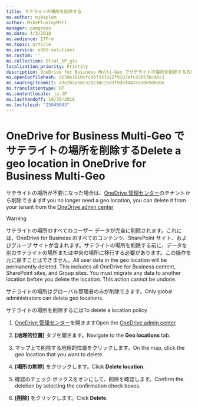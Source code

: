 ```yaml
---
title: サテライトの場所を削除する
ms.author: mikeplum
author: MikePlumleyMSFT
manager: pamgreen
ms.date: 4/3/2018
ms.audience: ITPro
ms.topic: article
ms.service: o365-solutions
ms.custom: ''
ms.collection: Strat_SP_gtc
localization_priority: Priority
description: OneDrive for Business Multi-Geo でサテライトの場所を削除する方法について説明します。
ms.openlocfilehash: d13de1b10cfc087337d22f9103afc33057bc40c1
ms.sourcegitcommit: a3e2b2e58c328238c15d3f9daf042ea3de9d66be
ms.translationtype: HT
ms.contentlocale: ja-JP
ms.lasthandoff: 10/30/2018
ms.locfileid: "25849843"
---
```

# <a name="delete-a-satellite-location-in-onedrive-for-business-multi-geo"></a><span data-ttu-id="a8513-103">OneDrive for Business Multi-Geo でサテライトの場所を削除する</span><span class="sxs-lookup"><span data-stu-id="a8513-103">Delete a geo location in OneDrive for Business Multi-Geo</span></span>

<span data-ttu-id="a8513-104">サテライトの場所が不要になった場合は、[OneDrive 管理センター](https://admin.onedrive.com)のテナントから削除できます</span><span class="sxs-lookup"><span data-stu-id="a8513-104">If you no longer need a geo location, you can delete it from your tenant from the [OneDrive admin center](https://admin.onedrive.com)</span></span>

> [!WARNING]
> <span data-ttu-id="a8513-p101">サテライトの場所のすべてのユーザー データが完全に削除されます。これには、OneDrive for Business のすべてのコンテンツ、SharePoint サイト、およびグループ サイトが含まれます。サテライトの場所を削除する前に、データを別のサテライトの場所または中央の場所に移行する必要があります。この操作を元に戻すことはできません。</span><span class="sxs-lookup"><span data-stu-id="a8513-p101">All user data in the geo location will be permanently deleted. This includes all OneDrive for Business content, SharePoint sites, and Group sites. You must migrate any data to another location before you delete the location. This action cannot be undone.</span></span>

<span data-ttu-id="a8513-109">サテライトの場所はグローバル管理者のみが削除できます。</span><span class="sxs-lookup"><span data-stu-id="a8513-109">Only global administrators can delete geo locations.</span></span>

<span data-ttu-id="a8513-110">サテライトの場所を削除するには</span><span class="sxs-lookup"><span data-stu-id="a8513-110">To delete a location policy</span></span>

1. <span data-ttu-id="a8513-111">[OneDrive 管理センター](https://admin.onedrive.com)を開きます</span><span class="sxs-lookup"><span data-stu-id="a8513-111">Open the [OneDrive admin center](https://admin.onedrive.com)</span></span>

2. <span data-ttu-id="a8513-112">**[地理的位置]** タブを開きます。</span><span class="sxs-lookup"><span data-stu-id="a8513-112">Navigate to the **Geo locations** tab.</span></span>

3. <span data-ttu-id="a8513-113">マップ上で削除する地理的位置をクリックします。</span><span class="sxs-lookup"><span data-stu-id="a8513-113">On the map, click the geo location that you want to delete.</span></span>

4. <span data-ttu-id="a8513-114">**[場所の削除]** をクリックします。</span><span class="sxs-lookup"><span data-stu-id="a8513-114">Click **Delete location**.</span></span>

5. <span data-ttu-id="a8513-115">確認のチェック ボックスをオンにして、削除を確認します。</span><span class="sxs-lookup"><span data-stu-id="a8513-115">Confirm the deletion by selecting the confirmation check boxes.</span></span>

6. <span data-ttu-id="a8513-116">**[削除]** をクリックします。</span><span class="sxs-lookup"><span data-stu-id="a8513-116">Click **Delete**.</span></span>



